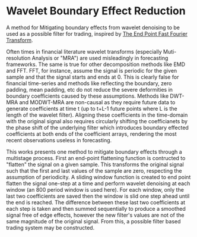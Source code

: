 # Wavelet Boundary Effect Reduction

A method for Mitigating boundary effects from wavelet denoising to be used as a possible filter for trading, inspired by [The End Point Fast Fourier Transform](https://meyersanalytics.com/publications2/sp5epfft.pdf).

Often times in financial literature wavelet transforms (especially Muti-resolution Analysis or "MRA") are used misleadingly in forecasting frameworks. The same is true for other decomposition methods like EMD and FFT. FFT, for instance, assume the signal is periodic for the given sample and that the signal starts and ends at 0. This is clearly false for financial time-series and methods like reflecting the boundary, zero padding, mean padding, etc do not reduce the severe deformities in boundary coefficients caused by these assumptions. Methods like DWT-MRA and MODWT-MRA are non-causal as they require future data to generate coefficients at time t (up to t+L-1 future points where L is the length of the wavelet filter). Aligning these coefficients in the time-domain with the original signal also requires circularly shifting the coefficianets by the phase shift of the underlying filter which introduces boundary effected coefficients at both ends of the coefficient arrays, rendering the most recent observations useless in forecasting.

This works presents one method to mitigate boundary effects through a multistage process. First an end-point flattening function is contructed to "flatten" the signal on a given sample. This transforms the original signal such that the first and last values of the sample are zero, respecting the assumption of periodicity. A sliding window function is created to end point flatten the signal one-step at a time and perform wavelet denoising at each window (an 800 period window is used here). For each window, only the last two coefficients are saved then the window is slid one step ahead until the end is reached. The difference between these last two coefficients at each step is taken and then summed sequentially to produce a smoothed signal free of edge effects, however the new filter's values are not of the same magnitude of the original signal. From this, a possible filter based trading system may be constructed.
